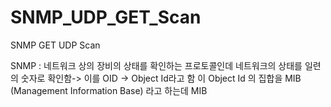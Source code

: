 # SNMP_UDP_GET_Scan
SNMP GET UDP Scan

SNMP : 네트워크 상의 장비의 상태를 확인하는 프로토콜인데 네트워크의 상태를 일련의 숫자로 확인함-> 이를 OID -> Object Id라고 함
이 Object Id 의 집합을 MIB (Management Information Base) 라고 하는데 MIB
